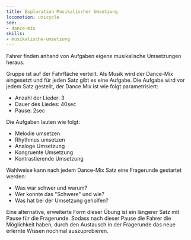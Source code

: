 ```yaml
---
title: Exploration Musikalischer Umsetzung
locomotion: unicycle
see:
- dance-mix
skills:
- musikalische-umsetzung
---
```


Fahrer finden anhand von Aufgaben eigene musikalische Umsetzungen heraus.

Gruppe ist auf der Fahrfläche verteilt. Als Musik wird der Dance-Mix eingesetzt
und für jeden Satz gibt es eine Aufgabe. Die Aufgabe wird vor jedem Satz
gestellt, der Dance Mix ist wie folgt parametrisiert:

- Anzahl der Lieder: 3
- Dauer des Liedes: 40sec
- Pause: 2sec

Die Aufgaben lauten wie folgt:

- Melodie umsetzen
- Rhythmus umsetzen
- Analoge Umsetzung
- Kongruente Umsetzung
- Kontrastierende Umsetzung

Wahlweise kann nach jedem Dance-Mix Satz eine Fragerunde gestartet werden:

- Was war schwer und warum?
- Wer konnte das "Schwere" und wie?
- Was hat bei der Umsetzung geholfen?

Eine alternative, erweiterte Form dieser Übung ist ein längerer Satz mit Pause
für die Fragerunde. Sodass nach dieser Pause die Fahrer die Möglichkeit haben,
durch den Austausch in der Fragerunde das neue erlernte Wissen nochmal auszuprobieren.

